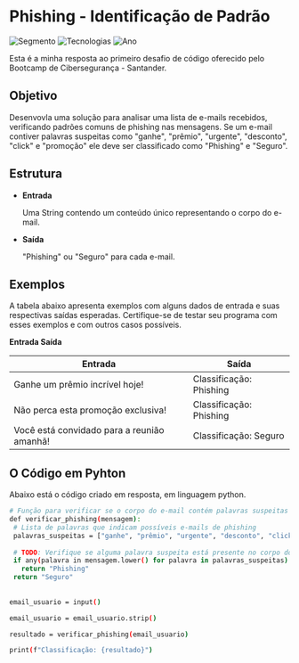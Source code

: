 
# Phishing - Identificação de Padrão

![Segmento](https://img.shields.io/badge/Segmento_:-Segurança_da_Informação-blue?style=flat-square)
![Tecnologias](https://img.shields.io/badge/Tecnologias_:-Python-lightyellow?style=flat-square) 
![Ano](https://img.shields.io/badge/Ano_:-2025-darkred?style=flat-square)

Esta é a minha resposta ao primeiro desafio de código oferecido pelo Bootcamp de Cibersegurança - Santander.

## Objetivo

Desenvovla uma solução para analisar uma lista de e-mails recebidos, verificando padrões comuns de phishing nas mensagens. Se um e-mail contiver palavras suspeitas como "ganhe", "prêmio", "urgente", "desconto", "click" e "promoção" ele deve ser classificado como "Phishing" e "Seguro".

## Estrutura

* **Entrada**

  Uma String contendo um conteúdo único representando o corpo do e-mail.

* **Saída**

  "Phishing" ou "Seguro" para cada e-mail.

## Exemplos

A tabela abaixo apresenta exemplos com alguns dados de entrada e suas respectivas saídas esperadas. Certifique-se de testar seu programa com esses exemplos e com outros casos possíveis.

**Entrada	Saída**

| Entrada                                    | Saída                   |
|--------------------------------------------|-------------------------|
| Ganhe um prêmio incrível hoje!	           | Classificação: Phishing |
| Não perca esta promoção exclusiva!	       | Classificação: Phishing |
| Você está convidado para a reunião amanhã! | Classificação: Seguro   |

## O Código em Pyhton 

Abaixo está o código criado em resposta, em linguagem python.

   ```bash
# Função para verificar se o corpo do e-mail contém palavras suspeitas de phishing
def verificar_phishing(mensagem):
    # Lista de palavras que indicam possíveis e-mails de phishing
    palavras_suspeitas = ["ganhe", "prêmio", "urgente", "desconto", "click",  "promoção"]
    
    # TODO: Verifique se alguma palavra suspeita está presente no corpo do e-mail:
    if any(palavra in mensagem.lower() for palavra in palavras_suspeitas):
      return "Phishing"
    return "Seguro"
            
        
email_usuario = input()

email_usuario = email_usuario.strip()

resultado = verificar_phishing(email_usuario)

print(f"Classificação: {resultado}")
   ```

